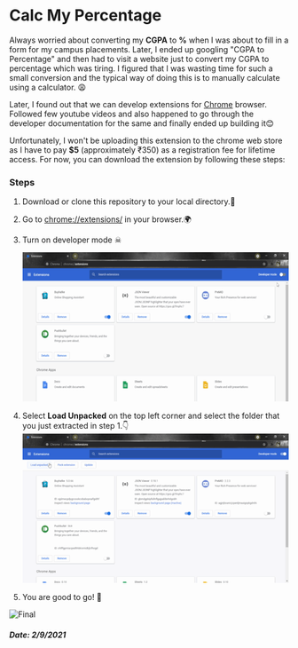 # Calc My Percentage

Always worried about converting my **CGPA** to **%** when I was about to fill in a form for my campus placements. Later, I ended up googling "CGPA to Percentage" and then had to visit a website just to convert my CGPA to percentage which was tiring. I figured that I was wasting time for such a small conversion and the typical way of doing this is to manually calculate using a calculator. 😩

Later, I found out that we can develop extensions for [Chrome](https://www.google.com/intl/en_in/chrome/) browser. Followed few youtube videos and also happened to go through the developer documentation for the same and finally ended up building it😊

Unfortunately, I won't be uploading this extension to the chrome web store as I  have to pay **$5** (approximately ₹350) as a registration fee for lifetime access. For now, you can download the extension by following these steps:

### Steps

1. Download or clone this repository to your local directory.📁
2. Go to [chrome://extensions/](chrome://extensions/) in your browser.🌍
3. Turn on developer mode ☠

   ![Developer Mode](images/t1.gif)
4. Select **Load Unpacked** on the top left corner and select the folder that you just extracted in step 1.👇
   ![Unpacking](images/t2.gif)
5. You are good to go! 👏

![Final](images/t3.gif)

##### Date: 2/9/2021
